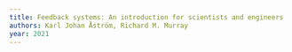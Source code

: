 ```yaml
---
title: Feedback systems: An introduction for scientists and engineers
authors: Karl Johan Åström, Richard M. Murray
year: 2021
---
```



